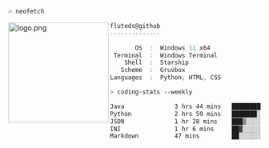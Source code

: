 ```zsh
> neofetch
```

<!--img align="left" src="https://github.com/fluteds.png" alt="logo.png" width="200"/>-->
<img align="left" src="https://external-content.duckduckgo.com/iu/?u=https%3A%2F%2F78.media.tumblr.com%2F975fca5f82161b190efdcaa05ffbd4ec%2Ftumblr_p6q6m9TJF01x3p3jmo1_500.png&f=1&nofb=1" alt="logo.png" width="200"/>

```csharp
fluteds@github
--------------

       OS  :  Windows 11 x64
 Terminal  :  Windows Terminal
    Shell  :  Starship
   Scheme  :  Gruvbox
Languages  :  Python, HTML, CSS
```

```zsh
> coding-stats --weekly
```

<!--START_SECTION:waka-->

```txt
Java              3 hrs 44 mins   ████████▓░░░░░░░░░░░░░░░░   34.74 %
Python            2 hrs 59 mins   ███████░░░░░░░░░░░░░░░░░░   27.74 %
JSON              1 hr 28 mins    ███▒░░░░░░░░░░░░░░░░░░░░░   13.70 %
INI               1 hr 6 mins     ██▓░░░░░░░░░░░░░░░░░░░░░░   10.34 %
Markdown          47 mins         ██░░░░░░░░░░░░░░░░░░░░░░░   07.35 %
```

<!--END_SECTION:waka-->
